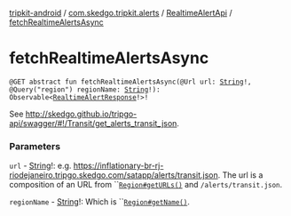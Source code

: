 [tripkit-android](../../index.md) / [com.skedgo.tripkit.alerts](../index.md) / [RealtimeAlertApi](index.md) / [fetchRealtimeAlertsAsync](./fetch-realtime-alerts-async.md)

# fetchRealtimeAlertsAsync

`@GET abstract fun fetchRealtimeAlertsAsync(@Url url: `[`String`](https://kotlinlang.org/api/latest/jvm/stdlib/kotlin/-string/index.html)`!, @Query("region") regionName: `[`String`](https://kotlinlang.org/api/latest/jvm/stdlib/kotlin/-string/index.html)`!): Observable<`[`RealtimeAlertResponse`](../-realtime-alert-response/index.md)`!>!`

See http://skedgo.github.io/tripgo-api/swagger/#!/Transit/get_alerts_transit_json.

### Parameters

`url` - [String](https://kotlinlang.org/api/latest/jvm/stdlib/kotlin/-string/index.html)!: e.g. https://inflationary-br-rj-riodejaneiro.tripgo.skedgo.com/satapp/alerts/transit.json. The url is a composition of an URL from ``[`Region#getURLs()`](../../com.skedgo.tripkit.common.model/-region/get-u-r-ls.md) and `/alerts/transit.json`.

`regionName` - [String](https://kotlinlang.org/api/latest/jvm/stdlib/kotlin/-string/index.html)!: Which is ``[`Region#getName()`](../../com.skedgo.tripkit.common.model/-region/get-name.md).